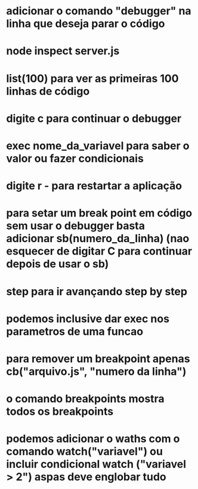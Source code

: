 # adicionar o comando "debugger" na linha que deseja parar o código
# node inspect server.js
# list(100) para ver as primeiras 100 linhas de código
# digite c para continuar o debugger
# exec nome_da_variavel para saber o valor ou fazer condicionais
# digite r - para restartar a aplicação
# para setar um break point em código sem usar o debugger basta adicionar sb(numero_da_linha) (nao esquecer de digitar C para continuar  depois de usar o sb)
# step para ir avançando step by step
# podemos inclusive dar exec nos parametros de uma funcao
# para remover um breakpoint apenas cb("arquivo.js", "numero da linha")
# o comando breakpoints mostra todos os breakpoints
# podemos adicionar o waths com o comando watch("variavel") ou incluir condicional watch  ("variavel > 2") aspas deve englobar tudo